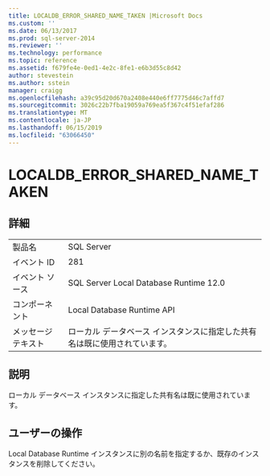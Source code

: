 ```yaml
---
title: LOCALDB_ERROR_SHARED_NAME_TAKEN |Microsoft Docs
ms.custom: ''
ms.date: 06/13/2017
ms.prod: sql-server-2014
ms.reviewer: ''
ms.technology: performance
ms.topic: reference
ms.assetid: f679fe4e-0ed1-4e2c-8fe1-e6b3d55c8d42
author: stevestein
ms.author: sstein
manager: craigg
ms.openlocfilehash: a39c95d20d670a2408e440e6ff7775d46c7affd7
ms.sourcegitcommit: 3026c22b7fba19059a769ea5f367c4f51efaf286
ms.translationtype: MT
ms.contentlocale: ja-JP
ms.lasthandoff: 06/15/2019
ms.locfileid: "63066450"
---
```

# <a name="localdberrorsharednametaken"></a>LOCALDB_ERROR_SHARED_NAME_TAKEN
    
## <a name="details"></a>詳細  
  
|||  
|-|-|  
|製品名|SQL Server|  
|イベント ID|281|  
|イベント ソース|SQL Server Local Database Runtime 12.0|  
|コンポーネント|Local Database Runtime API|  
|メッセージ テキスト|ローカル データベース インスタンスに指定した共有名は既に使用されています。|  
  
## <a name="explanation"></a>説明  
 ローカル データベース インスタンスに指定した共有名は既に使用されています。  
  
## <a name="user-action"></a>ユーザーの操作  
 Local Database Runtime インスタンスに別の名前を指定するか、既存のインスタンスを削除してください。  
  
  
